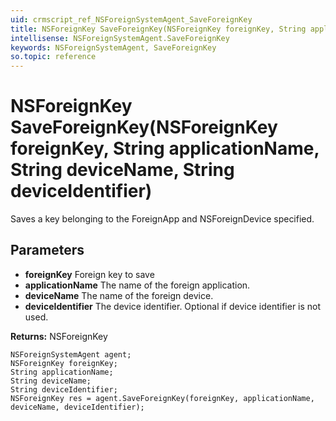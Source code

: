 ```yaml
---
uid: crmscript_ref_NSForeignSystemAgent_SaveForeignKey
title: NSForeignKey SaveForeignKey(NSForeignKey foreignKey, String applicationName, String deviceName, String deviceIdentifier)
intellisense: NSForeignSystemAgent.SaveForeignKey
keywords: NSForeignSystemAgent, SaveForeignKey
so.topic: reference
---
```


# NSForeignKey SaveForeignKey(NSForeignKey foreignKey, String applicationName, String deviceName, String deviceIdentifier)

Saves a key belonging to the ForeignApp and NSForeignDevice specified.

## Parameters

* **foreignKey** Foreign key to save
* **applicationName** The name of the foreign application.
* **deviceName** The name of the foreign device.
* **deviceIdentifier** The device identifier. Optional if device identifier is not used.

**Returns:** NSForeignKey

```crmscript
NSForeignSystemAgent agent;
NSForeignKey foreignKey;
String applicationName;
String deviceName;
String deviceIdentifier;
NSForeignKey res = agent.SaveForeignKey(foreignKey, applicationName, deviceName, deviceIdentifier);
```

